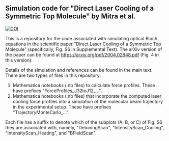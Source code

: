 ## Simulation code for "Direct Laser Cooling of a Symmetric Top Molecule" by Mitra et al.
[![DOI](https://zenodo.org/badge/272850819.svg)](https://zenodo.org/badge/latestdoi/272850819)

This is a repository for the code associated with simulating optical Bloch equations in the scientific paper "Direct Laser Cooling of a Symmetric Top Molecule" (specifically, Fig. S6 in Supplemental Text). The arXiv version of the paper can be found at https://arxiv.org/pdf/2004.02848.pdf (Fig. 4 in this version).

Details of the simulation and references can be found in the main text. There are two types of files in this repository:

1. Mathematica notebooks (.nb files) to calculate force profiles. These have prefixes "ForceProfiles_J32toJ12_...".
2. Mathematica notebooks (.nb files) that incorporate the computed laser cooling force profiles into a simulation of the molecular beam trajectory in the experimental setup. These have prefixes "TrajectoryMonteCarlo_...".

Each file has a suffix to denote which of the subplots (A, B, or C) of Fig. S6 they are associated with, namely, "DetuningScan", "IntensityScan_Cooling", "IntensityScan_Heating", and "BFieldScan".
